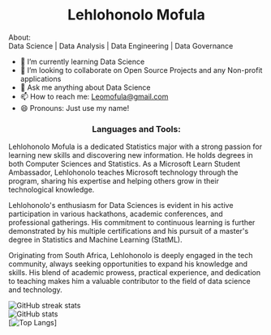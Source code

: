 <h1 align="center">Lehlohonolo Mofula</h1

<h2 align="center">About:</h2> </br>
Data Science |  Data Analysis |  Data Engineering  | Data Governance  

- 🌱 I’m currently learning Data Science
- 👯 I’m looking to collaborate on Open Source Projects and any Non-profit applications
- 💬 Ask me anything about Data Science
- 📫 How to reach me: Leomofula@gmail.com 
- 😄 Pronouns: Just use my name!

<h3 align="center">Languages and Tools:</h3>
<P>Lehlohonolo Mofula is a dedicated Statistics major with a strong passion for learning new skills and discovering new information. He holds degrees in both Computer Sciences and Statistics. As a Microsoft Learn Student Ambassador, Lehlohonolo teaches Microsoft technology through the program, sharing his expertise and helping others grow in their technological knowledge.</P>

<p>Lehlohonolo's enthusiasm for Data Sciences is evident in his active participation in various hackathons, academic conferences, and professional gatherings. His commitment to continuous learning is further demonstrated by his multiple certifications and his pursuit of a master's degree in Statistics and Machine Learning (StatML).

Originating from South Africa, Lehlohonolo is deeply engaged in the tech community, always seeking opportunities to expand his knowledge and skills. His blend of academic prowess, practical experience, and dedication to teaching makes him a valuable contributor to the field of data science and technology.</P>
![GitHub streak stats](https://github-readme-streak-stats.herokuapp.com/?user=LehlohonoloMofula)  
![GitHub stats](https://github-readme-stats.vercel.app/api?username=LehlohonoloMofula&show_icons=true)   
[![Top Langs](https://github-readme-stats.vercel.app/api/top-langs/?username=LehlohonoloMofula)]


